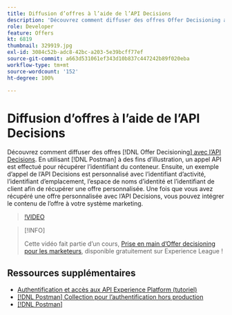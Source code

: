 ```yaml
---
title: Diffusion d’offres à l’aide de l’API Decisions
description: 'Découvrez comment diffuser des offres Offer Decisioning avec l’API Decisions. '
role: Developer
feature: Offers
kt: 6819
thumbnail: 329919.jpg
exl-id: 3084c52b-adc8-42bc-a203-5e39bcff77ef
source-git-commit: a663d531061ef343d10b837c447242b89f020eba
workflow-type: tm+mt
source-wordcount: '152'
ht-degree: 100%

---
```



# Diffusion d’offres à l’aide de l’API Decisions

Découvrez comment diffuser des offres [!DNL Offer Decisioning][ avec l’API Decisions](https://experienceleague.adobe.com/docs/journey-optimizer/using/offer-decisioniong/api-reference/offer-delivery/deliver-offers.html?lang=fr). En utilisant [!DNL Postman] à des fins d’illustration, un appel API est effectué pour récupérer l’identifiant du conteneur. Ensuite, un exemple d’appel de l’API Decisions est personnalisé avec l’identifiant d’activité, l’identifiant d’emplacement, l’espace de noms d’identité et l’identifiant de client afin de récupérer une offre personnalisée. Une fois que vous avez récupéré une offre personnalisée avec l’API Decisions, vous pouvez intégrer le contenu de l’offre à votre système marketing.

>[!VIDEO](https://video.tv.adobe.com/v/329919?quality=12&learn=on)

>[!INFO]
>
> Cette vidéo fait partie d’un cours, [Prise en main d’Offer decisioning pour les marketeurs](https://experienceleague.adobe.com/?recommended=ExperiencePlatform-U-1-2020.1.offerdecisioning), disponible gratuitement sur Experience League !

## Ressources supplémentaires

* [Authentification et accès aux API Experience Platform (tutoriel)](https://experienceleague.adobe.com/docs/platform-learn/tutorials/platform-api-authentication.html?lang=fr)
* [[!DNL Postman] Collection pour l’authentification hors production](https://github.com/adobe/experience-platform-postman-samples/tree/master/apis/ims)
* [[!DNL Postman]](https://www.postman.com/)
